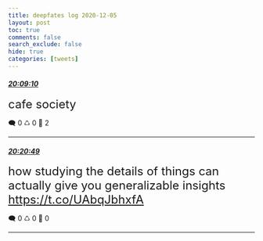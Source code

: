 ```yaml
---
title: deepfates log 2020-12-05
layout: post
toc: true
comments: false
search_exclude: false
hide: true
categories: [tweets]
---
```



#### <a href = "https://twitter.com/deepfates/status/1335420995000102913">*20:09:10*</a>

<font size="5">cafe society</font>



🗨️ 0 ♺ 0 🤍  2   

---
    
#### <a href = "https://twitter.com/deepfates/status/1335423927397408769">*20:20:49*</a>

<font size="5">how studying the details of things can actually give you generalizable insights   https://t.co/UAbqJbhxfA</font>



🗨️ 0 ♺ 0 🤍  0   

---
    
            

